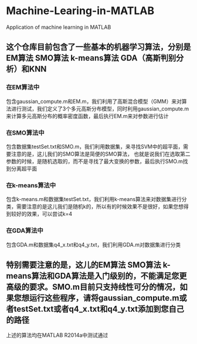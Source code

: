 # Machine-Learing-in-MATLAB
Application of machine learning in MATLAB

## 这个仓库目前包含了一些基本的机器学习算法，分别是EM算法 SMO算法 k-means算法 GDA（高斯判别分析）和KNN

### 在EM算法中
包含gaussian_compute.m和EM.m，我们利用了高斯混合模型（GMM）来对算法进行测试，我们定义了3个多元高斯分布模型，同时利用gaussian_compute.m来计算多元高斯分布的概率密度函数，最后执行EM.m来对参数进行估计

### 在SMO算法中
包含数据集testSet.txt和SMO.m，我们利用数据集，来寻找SVM中的超平面，需要注意的是，这儿我们的SMO算法是简便的SMO算法，
也就是说我们在选取第二参数的时候，是随机选取的，而不是寻找了最大变换的参数，最后执行SMO.m找到分离超平面

### 在k-means算法中
包含k-means.m和数据集testSet.txt，我们利用k-means算法来对数据集进行分类，需要注意的是这儿我们是随机k的，所以有的时候效果不是很好，如果您想得到较好的效果，可以尝试k=4

### 在GDA算法中
包含GDA.m和数据集q4_x.txt和q4_y.txt，我们利用GDA.m对数据集进行分类

## 特别需要注意的是，这儿的EM算法 SMO算法 k-means算法和GDA算法是入门级别的，不能满足您更高级的要求。SMO.m目前只支持线性可分的情况，如果您想运行这些程序，请将gaussian_compute.m或者testSet.txt或者q4_x.txt和q4_y.txt添加到您自己的路径

上述的算法均在MATLAB R2014a中测试通过
